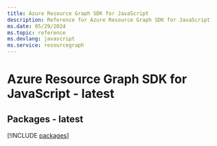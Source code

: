 ```yaml
---
title: Azure Resource Graph SDK for JavaScript
description: Reference for Azure Resource Graph SDK for JavaScript
ms.date: 05/29/2024
ms.topic: reference
ms.devlang: javascript
ms.service: resourcegraph
---
```

# Azure Resource Graph SDK for JavaScript - latest
## Packages - latest
[!INCLUDE [packages](resource-graph-index.md)]